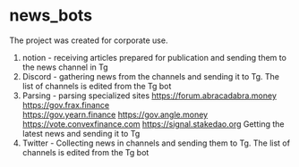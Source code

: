 # news_bots
The project was created for corporate use.
1. notion - receiving articles prepared for publication and sending them to the news channel in Tg
2. Discord - gathering news from the channels and sending it to Tg. The list of channels is edited from the Tg bot
3. Parsing - parsing specialized sites https://forum.abracadabra.money
    https://gov.frax.finance  
    https://gov.yearn.finance
    https://gov.angle.money
    https://vote.convexfinance.com
    https://signal.stakedao.org
  Getting the latest news and sending it to Tg
4. Twitter - Collecting news in channels and sending them to Tg. The list of channels is edited from the Tg bot
